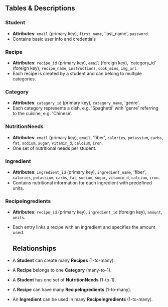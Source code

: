 ## Tables & Descriptions
### Student
- **Attributes**: `email` (primary key), `first_name`, 'last_name', `password`.
- Contains basic user info and credentials

### Recipe
- **Attributes**: `recipe_id` (primary key), `email` (foreign key), 'category_id' (foreign key), `recipe_name`, `instructions`, `cook_mins`, `img_url`.
- Each recipe is created by a student and can belong to multiple categories.

### Category
- **Attributes**: `category_id` (primary key), `category_name`, 'genre'.
- Each category represents a dish, e.g. 'Spaghetti' with 'genre' referring to the cuisine, e.g. 'Chinese'.

### NutritionNeeds
- **Attributes**: `email` (primary key), `email`, 'fiber', `calories`, `potassium`, `carbs`, `fat`, `sodium`, `sugar`, `vitamin_d`, `calcium`, `iron`.
- One set of nutritional needs per student.

### Ingredient
- **Attributes**: `ingredient_id` (primary key), `ingredient_name`,  'fiber', `calories`, `potassium`, `carbs`, `fat`, `sodium`, `sugar`, `vitamin_d`, `calcium`, `iron`.
- Contains nutritional information for each ingredient with predefined units.

### RecipeIngredients
- **Attributes**: `recipe_id` (primary key), `ingredient_id` (foreign key), `amount`, `units`.
- Each entry links a recipe with an ingredient and specifies the amount used.

  ## Relationships
- A **Student** can create many **Recipes** (1-to-many).
- A **Recipe** belongs to one **Category** (many-to-1).
- A **Student** has one set of **NutritionNeeds** (1-to-1).
- A **Recipe** can have many **RecipeIngredients** (1-to-many).
- An **Ingredient** can be used in many **RecipeIngredients** (1-to-many).

